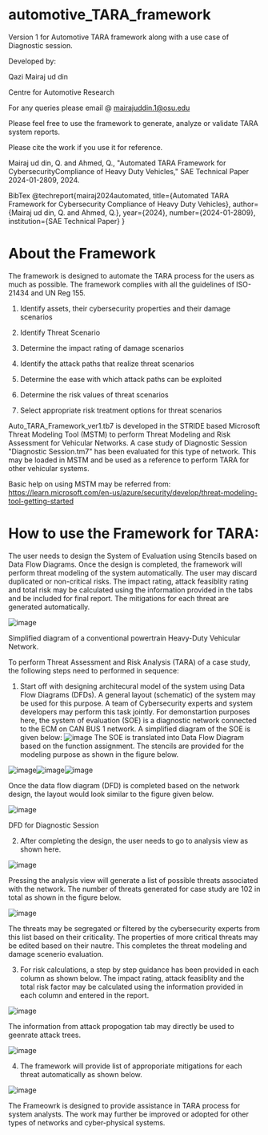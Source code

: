 # automotive_TARA_framework

Version 1 for Automotive TARA framework along with a use case of Diagnostic session.

Developed by: 

Qazi Mairaj ud din

Centre for Automotive Research

For any queries please email @ mairajuddin.1@osu.edu

Please feel free to use the framework to generate, analyze or validate TARA system reports.

Please cite the work if you use it for reference.

Mairaj ud din, Q. and Ahmed, Q., "Automated TARA Framework for CybersecurityCompliance of Heavy Duty Vehicles," SAE Technical Paper 2024-01-2809, 2024.

BibTex
@techreport{mairaj2024automated,
  title={Automated TARA Framework for Cybersecurity Compliance of Heavy Duty Vehicles},
  author={Mairaj ud din, Q. and Ahmed, Q.},
  year={2024},
  number={2024-01-2809},
  institution={SAE Technical Paper}
}

# About the Framework

The framework is designed to automate the TARA process for the users as much as possible. The framework complies with all the guidelines of ISO-21434 and UN Reg 155.

1. Identify assets, their cybersecurity properties and their damage scenarios

2. Identify Threat Scenario 

3. Determine the impact rating of damage scenarios

4. Identify the attack paths that realize threat scenarios

5. Determine the ease with which attack paths can be exploited

6. Determine the risk values of threat scenarios

7. Select appropriate risk treatment options for threat scenarios

Auto_TARA_Framework_ver1.tb7 is developed in the STRIDE based Microsoft Threat Modeling Tool (MSTM) to perform Threat Modeling and Risk Assessment for Vehicular Networks. A case study of Diagnostic Session "Diagnostic Session.tm7" has been evaluated for this type of network. This may be loaded in MSTM and be used as a reference to perform TARA for other vehicular systems.

Basic help on using MSTM may be referred from: https://learn.microsoft.com/en-us/azure/security/develop/threat-modeling-tool-getting-started

# How to use the Framework for TARA:

The user needs to design the System of Evaluation using Stencils based on Data Flow Diagrams. Once the design is completed, the framework will perform threat modeling of the system automatically. The user may discard duplicated or non-critical risks. The impact rating, attack feasiblity rating and total risk may be calculated using the information provided in the tabs and be included for final report. The mitigations for each threat are generated automatically.

![image](https://user-images.githubusercontent.com/70536971/219912512-d34e60ed-83d6-4519-8328-79e21ec87566.png)

Simplified diagram of a conventional powertrain Heavy-Duty Vehicular Network.

To perform Threat Assessment and Risk Analysis (TARA) of a case study, the following steps need to performed in sequence:

1. Start off with designing architecural model of the system using Data Flow Diagrams (DFDs). A general layout (schematic) of the system may be used for this purpose.  A team of Cybersecurity experts and system developers may perform this task jointly. For demonstartion purposes here, the system of evaluation (SOE) is a diagnostic network connected to the ECM on CAN BUS 1 network. A simplified diagram of the SOE is given below: 
![image](https://user-images.githubusercontent.com/70536971/219919390-a75b4ab2-7cab-496b-8582-0cd4ecfd83b3.png)
The SOE is translated into Data Flow Diagram based on the function assignment. The stencils are provided for the modeling purpose as shown in the figure below.

![image](https://user-images.githubusercontent.com/70536971/219959564-37359a49-3615-4405-99d4-2aa2ca4778f0.png)![image](https://user-images.githubusercontent.com/70536971/219959577-6b12ad44-5160-49e5-84f3-9b421da397fe.png)![image](https://user-images.githubusercontent.com/70536971/219959937-37eb4a76-7824-4cac-b257-6b1e06ef52b9.png)

Once the data flow diagram (DFD) is completed based on the network design, the layout would look similar to the figure given below.

![image](https://user-images.githubusercontent.com/70536971/219920055-32d19f86-03dc-471f-a6e5-f70de845e3e8.png)

DFD for Diagnostic Session

2. After completing the design, the user needs to go to analysis view as shown here.

![image](https://user-images.githubusercontent.com/70536971/219960754-b29cffe4-d9a9-4aa0-9b22-eaf727138c53.png)

Pressing the analysis view will generate a list of possible threats associated with the network. The number of threats generated for case study are 102 in total as shown in the figure below.

![image](https://user-images.githubusercontent.com/70536971/219960857-0b7d8b7a-d224-411c-b2d7-e6ed4766c613.png)

The threats may be segregated or filtered by the cybersecurity experts from this list based on their criticality. The properties of more critical threats may be edited based on their nautre. This completes the threat modeling and damage scenerio evaluation.

3. For risk calculations, a step by step guidance has been provided in each column as shown below. The impact rating, attack feasiblity and the total risk factor may be calculated using the information provided in each column and entered in the report. 

![image](https://user-images.githubusercontent.com/70536971/219961247-4e1713a2-ca51-4f09-8777-0e98c67a0024.png)

The information from attack propogation tab may directly be used to geenrate attack trees.

![image](https://user-images.githubusercontent.com/70536971/219961283-9aa430d7-024d-4d6f-a06c-4f79b30fa38c.png)


4. The framework will provide list of approporiate mitigations for each threat automatically as shown below.

![image](https://user-images.githubusercontent.com/70536971/219961328-fa7ed5e2-3d05-4d3b-96cf-d80b39b18e72.png)


The Frameowrk is designed to provide assistance in TARA process for system analysts. The work may further be improved or adopted for other types of networks and cyber-physical systems.








